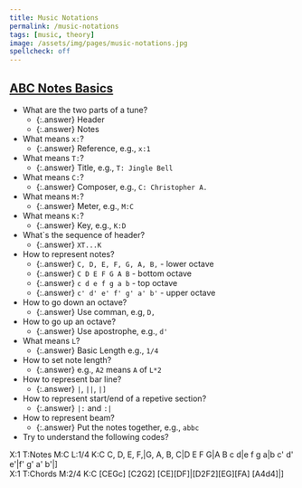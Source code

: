 ```yaml
---
title: Music Notations 
permalink: /music-notations
tags: [music, theory]
image: /assets/img/pages/music-notations.jpg
spellcheck: off
---
```


## [ABC Notes Basics](http://abcnotation.com/blog/2010/01/31/how-to-understand-abc-the-basics/)

* What are the two parts of a tune?
  * {:.answer} Header
  * {:.answer} Notes
* What means `x:`?
  * {:.answer} Reference, e.g., `x:1`
* What means `T:`?
  * {:.answer} Title, e.g., `T: Jingle Bell`
* What means `C:`?
  * {:.answer} Composer, e.g., `C: Christopher A.`
* What means `M:`?
  * {:.answer} Meter, e.g., `M:C`
* What means `K:`?
  * {:.answer} Key, e.g., `K:D`
* What`s the sequence of header?
  * {:.answer} `XT...K`
* How to represent notes?
  * {:.answer} `C, D, E, F, G, A, B,` - lower octave
  * {:.answer} `C D E F G A B` - bottom octave
  * {:.answer} `c d e f g a b` - top octave
  * {:.answer} `c' d' e' f' g' a' b'` - upper octave
* How to go down an octave?
  * {:.answer} Use comman, e.g, `D,`
* How to go up an octave?
  * {:.answer} Use apostrophe, e.g., `d'`
* What means `L`?
  * {:.answer} Basic Length e.g., `1/4`
* How to set note length?
  * {:.answer} e.g., `A2` means `A` of `L*2`
* How to represent bar line?
  * {:.answer} `|`, `||`, `|]`
* How to represent start/end of a repetive section?
  * {:.answer} `|:` and `:|`
* How to represent beam?
  * {:.answer} Put the notes together, e.g., `abbc`
* Try to understand the following codes?

<div id="paper">
X:1
T:Notes
M:C
L:1/4
K:C
C, D, E, F,|G, A, B, C|D E F G|A B c d|e f g a|b c' d' e'|f' g' a' b'|]
</div>

<div>
X:1
T:Chords
M:2/4
K:C
[CEGc] [C2G2] [CE][DF]|[D2F2][EG][FA] [A4d4]|]
</div>
